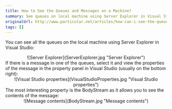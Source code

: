 ```yaml
---
title: How to See the Queues and Messages on a Machine?
summary: See queues on local machine using Server Explorer in Visual Studio, The most interesting property is BodyStream.
originalUrl: http://www.particular.net/articles/how-can-i-see-the-queues-and-messages-on-a-machine
tags: []
---
```


You can see all the queues on the local machine using Server Explorer in Visual Studio:

<center>
![Server Explorer](ServerExplorer.jpg "Server Explorer")

</center> If there is a message in one of the queues, select it and view the properties of the message in the property panel in Visual Studio
(usually on the bottom right):

<center>
![Visual Studio properties](VisualStudioProperties.jpg "Visual Studio properties")

</center> The most interesting property is the BodyStream as it allows you to see the contents of the message:

<center>
![Message contents](BodyStream.jpg "Message contents")

</center>


